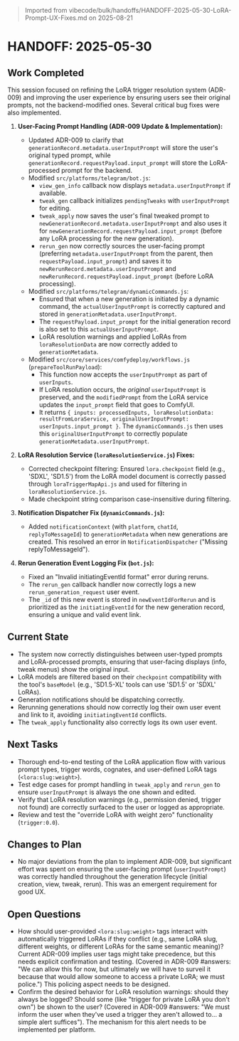 > Imported from vibecode/bulk/handoffs/HANDOFF-2025-05-30-LoRA-Prompt-UX-Fixes.md on 2025-08-21

# HANDOFF: 2025-05-30

## Work Completed

This session focused on refining the LoRA trigger resolution system (ADR-009) and improving the user experience by ensuring users see their original prompts, not the backend-modified ones. Several critical bug fixes were also implemented.

1.  **User-Facing Prompt Handling (ADR-009 Update & Implementation):**
    *   Updated ADR-009 to clarify that `generationRecord.metadata.userInputPrompt` will store the user's original typed prompt, while `generationRecord.requestPayload.input_prompt` will store the LoRA-processed prompt for the backend.
    *   Modified `src/platforms/telegram/bot.js`:
        *   `view_gen_info` callback now displays `metadata.userInputPrompt` if available.
        *   `tweak_gen` callback initializes `pendingTweaks` with `userInputPrompt` for editing.
        *   `tweak_apply` now saves the user's final tweaked prompt to `newGenerationRecord.metadata.userInputPrompt` and also uses it for `newGenerationRecord.requestPayload.input_prompt` (before any LoRA processing for the new generation).
        *   `rerun_gen` now correctly sources the user-facing prompt (preferring `metadata.userInputPrompt` from the parent, then `requestPayload.input_prompt`) and saves it to `newRerunRecord.metadata.userInputPrompt` and `newRerunRecord.requestPayload.input_prompt` (before LoRA processing).
    *   Modified `src/platforms/telegram/dynamicCommands.js`:
        *   Ensured that when a new generation is initiated by a dynamic command, the `actualUserInputPrompt` is correctly captured and stored in `generationMetadata.userInputPrompt`.
        *   The `requestPayload.input_prompt` for the initial generation record is also set to this `actualUserInputPrompt`.
        *   LoRA resolution warnings and applied LoRAs from `loraResolutionData` are now correctly added to `generationMetadata`.
    *   Modified `src/core/services/comfydeploy/workflows.js` (`prepareToolRunPayload`):
        *   This function now accepts the `userInputPrompt` as part of `userInputs`.
        *   If LoRA resolution occurs, the *original* `userInputPrompt` is preserved, and the `modifiedPrompt` from the LoRA service updates the `input_prompt` field that goes to ComfyUI.
        *   It returns `{ inputs: processedInputs, loraResolutionData: resultFromLoraService, originalUserInputPrompt: userInputs.input_prompt }`. The `dynamicCommands.js` then uses this `originalUserInputPrompt` to correctly populate `generationMetadata.userInputPrompt`.

2.  **LoRA Resolution Service (`loraResolutionService.js`) Fixes:**
    *   Corrected checkpoint filtering: Ensured `lora.checkpoint` field (e.g., 'SDXL', 'SD1.5') from the LoRA model document is correctly passed through `loraTriggerMapApi.js` and used for filtering in `loraResolutionService.js`.
    *   Made checkpoint string comparison case-insensitive during filtering.

3.  **Notification Dispatcher Fix (`dynamicCommands.js`):**
    *   Added `notificationContext` (with `platform`, `chatId`, `replyToMessageId`) to `generationMetadata` when new generations are created. This resolved an error in `NotificationDispatcher` ("Missing replyToMessageId").

4.  **Rerun Generation Event Logging Fix (`bot.js`):**
    *   Fixed an "Invalid initiatingEventId format" error during reruns.
    *   The `rerun_gen` callback handler now correctly logs a new `rerun_generation_request` user event.
    *   The `_id` of this new event is stored in `newEventIdForRerun` and is prioritized as the `initiatingEventId` for the new generation record, ensuring a unique and valid event link.

## Current State

*   The system now correctly distinguishes between user-typed prompts and LoRA-processed prompts, ensuring that user-facing displays (info, tweak menus) show the original input.
*   LoRA models are filtered based on their `checkpoint` compatibility with the tool's `baseModel` (e.g., 'SD1.5-XL' tools can use 'SD1.5' or 'SDXL' LoRAs).
*   Generation notifications should be dispatching correctly.
*   Rerunning generations should now correctly log their own user event and link to it, avoiding `initiatingEventId` conflicts.
*   The `tweak_apply` functionality also correctly logs its own user event.

## Next Tasks

*   Thorough end-to-end testing of the LoRA application flow with various prompt types, trigger words, cognates, and user-defined LoRA tags (`<lora:slug:weight>`).
*   Test edge cases for prompt handling in `tweak_apply` and `rerun_gen` to ensure `userInputPrompt` is always the one shown and edited.
*   Verify that LoRA resolution warnings (e.g., permission denied, trigger not found) are correctly surfaced to the user or logged as appropriate.
*   Review and test the "override LoRA with weight zero" functionality (`trigger:0.0`).

## Changes to Plan
*   No major deviations from the plan to implement ADR-009, but significant effort was spent on ensuring the user-facing prompt (`userInputPrompt`) was correctly handled throughout the generation lifecycle (initial creation, view, tweak, rerun). This was an emergent requirement for good UX.

## Open Questions
*   How should user-provided `<lora:slug:weight>` tags interact with automatically triggered LoRAs if they conflict (e.g., same LoRA slug, different weights, or different LoRAs for the same semantic meaning)? Current ADR-009 implies user tags might take precedence, but this needs explicit confirmation and testing. (Covered in ADR-009 #answers: "We can allow this for now, but ultimately we will have to surveil it because that would allow someone to access a private LoRA; we must police.") This policing aspect needs to be designed.
*   Confirm the desired behavior for LoRA resolution warnings: should they always be logged? Should some (like "trigger for private LoRA you don't own") be shown to the user? (Covered in ADR-009 #answers: "We must inform the user when they've used a trigger they aren't allowed to... a simple alert suffices"). The mechanism for this alert needs to be implemented per platform. 